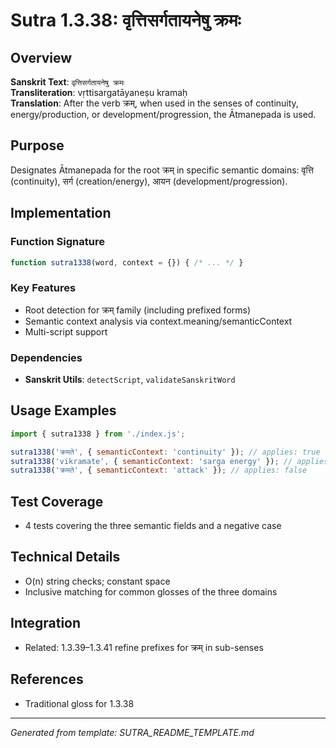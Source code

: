 # Sutra 1.3.38: वृत्तिसर्गतायनेषु क्रमः

## Overview

**Sanskrit Text**: `वृत्तिसर्गतायनेषु क्रमः`  
**Transliteration**: vṛttisargatāyaneṣu kramaḥ  
**Translation**: After the verb क्रम्, when used in the senses of continuity, energy/production, or development/progression, the Ātmanepada is used.

## Purpose

Designates Ātmanepada for the root क्रम् in specific semantic domains: वृत्ति (continuity), सर्ग (creation/energy), आयन (development/progression).

## Implementation

### Function Signature
```javascript
function sutra1338(word, context = {}) { /* ... */ }
```

### Key Features
- Root detection for क्रम् family (including prefixed forms)
- Semantic context analysis via context.meaning/semanticContext
- Multi-script support

### Dependencies
- **Sanskrit Utils**: `detectScript`, `validateSanskritWord`

## Usage Examples

```javascript
import { sutra1338 } from './index.js';

sutra1338('क्रमते', { semanticContext: 'continuity' }); // applies: true
sutra1338('vikramate', { semanticContext: 'sarga energy' }); // applies: true
sutra1338('क्रमते', { semanticContext: 'attack' }); // applies: false
```

## Test Coverage

- 4 tests covering the three semantic fields and a negative case

## Technical Details

- O(n) string checks; constant space
- Inclusive matching for common glosses of the three domains

## Integration

- Related: 1.3.39–1.3.41 refine prefixes for क्रम् in sub-senses

## References

- Traditional gloss for 1.3.38

---

*Generated from template: SUTRA_README_TEMPLATE.md*
